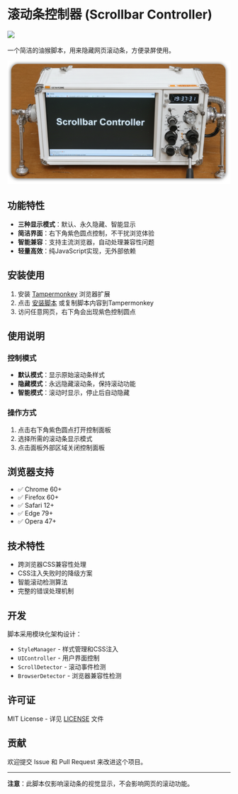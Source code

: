 # 滚动条控制器 (Scrollbar Controller)

![](https://img.shields.io/badge/100%25%20VIBE%20-8A2BE2)

一个简洁的油猴脚本，用来隐藏网页滚动条，方便录屏使用。

![](./assets/images/scrollbar-controller.png)

## 功能特性

- **三种显示模式**：默认、永久隐藏、智能显示
- **简洁界面**：右下角紫色圆点控制，不干扰浏览体验
- **智能兼容**：支持主流浏览器，自动处理兼容性问题
- **轻量高效**：纯JavaScript实现，无外部依赖

## 安装使用

1. 安装 [Tampermonkey](https://www.tampermonkey.net/) 浏览器扩展
2. 点击 [安装脚本](scrollbar-control.user.js) 或复制脚本内容到Tampermonkey
3. 访问任意网页，右下角会出现紫色控制圆点

## 使用说明

### 控制模式

- **默认模式**：显示原始滚动条样式
- **隐藏模式**：永远隐藏滚动条，保持滚动功能
- **智能模式**：滚动时显示，停止后自动隐藏

### 操作方式

1. 点击右下角紫色圆点打开控制面板
2. 选择所需的滚动条显示模式
3. 点击面板外部区域关闭控制面板

## 浏览器支持

- ✅ Chrome 60+
- ✅ Firefox 60+
- ✅ Safari 12+
- ✅ Edge 79+
- ✅ Opera 47+

## 技术特性

- 跨浏览器CSS兼容性处理
- CSS注入失败时的降级方案
- 智能滚动检测算法
- 完整的错误处理机制

## 开发

脚本采用模块化架构设计：

- `StyleManager` - 样式管理和CSS注入
- `UIController` - 用户界面控制
- `ScrollDetector` - 滚动事件检测
- `BrowserDetector` - 浏览器兼容性检测

## 许可证

MIT License - 详见 [LICENSE](LICENSE) 文件

## 贡献

欢迎提交 Issue 和 Pull Request 来改进这个项目。

---

**注意**：此脚本仅影响滚动条的视觉显示，不会影响网页的滚动功能。
